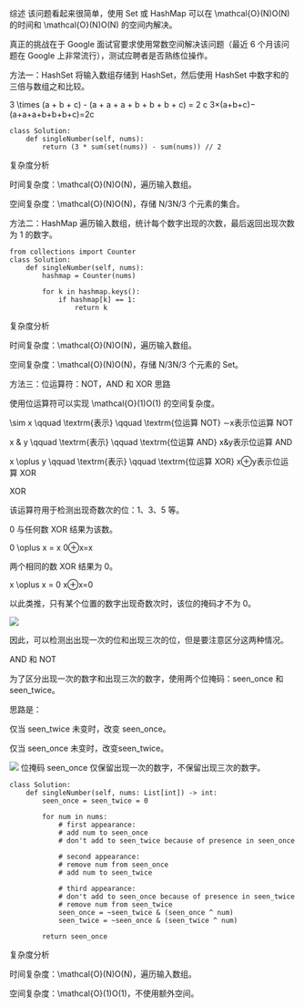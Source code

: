 综述
该问题看起来很简单，使用 Set 或 HashMap 可以在 \mathcal{O}(N)O(N) 的时间和 \mathcal{O}(N)O(N) 的空间内解决。

真正的挑战在于 Google 面试官要求使用常数空间解决该问题（最近 6 个月该问题在 Google 上非常流行），测试应聘者是否熟练位操作。



方法一：HashSet
将输入数组存储到 HashSet，然后使用 HashSet 中数字和的三倍与数组之和比较。

3 \times (a + b + c) - (a + a + a + b + b + b + c) = 2 c
3×(a+b+c)−(a+a+a+b+b+b+c)=2c

```
class Solution:
    def singleNumber(self, nums):
        return (3 * sum(set(nums)) - sum(nums)) // 2
```

复杂度分析

时间复杂度：\mathcal{O}(N)O(N)，遍历输入数组。

空间复杂度：\mathcal{O}(N)O(N)，存储 N/3N/3 个元素的集合。

方法二：HashMap
遍历输入数组，统计每个数字出现的次数，最后返回出现次数为 1 的数字。

```
from collections import Counter
class Solution:
    def singleNumber(self, nums):
        hashmap = Counter(nums)
            
        for k in hashmap.keys():
            if hashmap[k] == 1:
                return k
```
复杂度分析

时间复杂度：\mathcal{O}(N)O(N)，遍历输入数组。

空间复杂度：\mathcal{O}(N)O(N)，存储 N/3N/3 个元素的 Set。

方法三：位运算符：NOT，AND 和 XOR
思路

使用位运算符可以实现 \mathcal{O}(1)O(1) 的空间复杂度。

\sim x \qquad \textrm{表示} \qquad \textrm{位运算 NOT}
∼x表示位运算 NOT

x \& y \qquad \textrm{表示} \qquad \textrm{位运算 AND}
x&y表示位运算 AND

x \oplus y \qquad \textrm{表示} \qquad \textrm{位运算 XOR}
x⊕y表示位运算 XOR

XOR

该运算符用于检测出现奇数次的位：1、3、5 等。

0 与任何数 XOR 结果为该数。

0 \oplus x = x
0⊕x=x

两个相同的数 XOR 结果为 0。

x \oplus x = 0
x⊕x=0

以此类推，只有某个位置的数字出现奇数次时，该位的掩码才不为 0。

![](https://pic.leetcode-cn.com/Figures/137/xor.png)

因此，可以检测出出现一次的位和出现三次的位，但是要注意区分这两种情况。

AND 和 NOT

为了区分出现一次的数字和出现三次的数字，使用两个位掩码：seen_once 和 seen_twice。

思路是：

仅当 seen_twice 未变时，改变 seen_once。

仅当 seen_once 未变时，改变seen_twice。


![](https://pic.leetcode-cn.com/Figures/137/three.png)
位掩码 seen_once 仅保留出现一次的数字，不保留出现三次的数字。


```
class Solution:
    def singleNumber(self, nums: List[int]) -> int:
        seen_once = seen_twice = 0
        
        for num in nums:
            # first appearance: 
            # add num to seen_once 
            # don't add to seen_twice because of presence in seen_once
            
            # second appearance: 
            # remove num from seen_once 
            # add num to seen_twice
            
            # third appearance: 
            # don't add to seen_once because of presence in seen_twice
            # remove num from seen_twice
            seen_once = ~seen_twice & (seen_once ^ num)
            seen_twice = ~seen_once & (seen_twice ^ num)

        return seen_once
```
复杂度分析

时间复杂度：\mathcal{O}(N)O(N)，遍历输入数组。

空间复杂度：\mathcal{O}(1)O(1)，不使用额外空间。